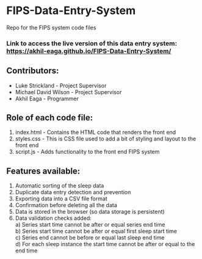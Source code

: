 # FIPS-Data-Entry-System
Repo for the FIPS system code files  

### Link to access the live version of this data entry system: https://akhil-eaga.github.io/FIPS-Data-Entry-System/

## Contributors:
- Luke Strickland - Project Supervisor
- Michael David Wilson - Project Supervisor
- Akhil Eaga - Programmer


## Role of each code file:
1) index.html - Contains the HTML code that renders the front end
2) styles.css - This is CSS file used to add a bit of styling and layout to the front end
3) script.js - Adds functionality to the front end FIPS system


## Features available:
1) Automatic sorting of the sleep data
2) Duplicate data entry detection and prevention
3) Exporting data into a CSV file format
4) Confirmation before deleting all the data
5) Data is stored in the browser (so data storage is persistent)
6) Data validation checks added:  
    a) Series start time cannot be after or equal series end time  
    b) Series start time cannot be after or equal first sleep start time  
    c) Series end cannot be before or equal last sleep end time  
    d) For each sleep instance the start time cannot be after or equal to the end time  
